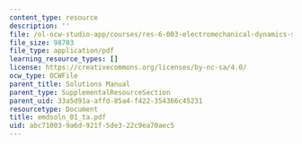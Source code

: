 ```yaml
---
content_type: resource
description: ''
file: /ol-ocw-studio-app/courses/res-6-003-electromechanical-dynamics-spring-2009/abc710039a6d921f5de322c9ea70aec5_emdsoln_01_ta.pdf
file_size: 98703
file_type: application/pdf
learning_resource_types: []
license: https://creativecommons.org/licenses/by-nc-sa/4.0/
ocw_type: OCWFile
parent_title: Solutions Manual
parent_type: SupplementalResourceSection
parent_uid: 33a5d91a-affd-85a4-f422-354366c45231
resourcetype: Document
title: emdsoln_01_ta.pdf
uid: abc71003-9a6d-921f-5de3-22c9ea70aec5
---
```

